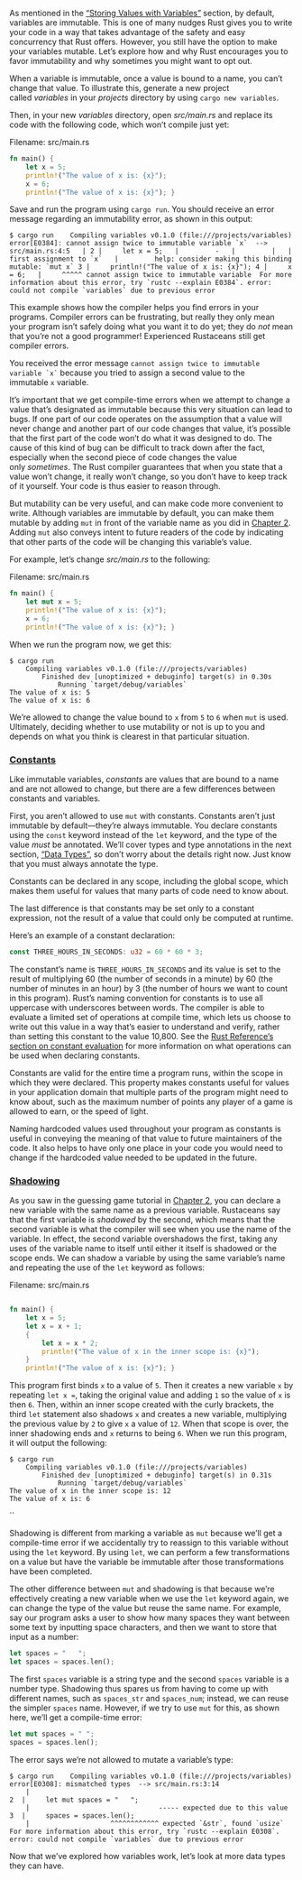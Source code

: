 As mentioned in the [“Storing Values with Variables”](https://doc.rust-lang.org/stable/book/ch02-00-guessing-game-tutorial.html#storing-values-with-variables) section, by default, variables are immutable. This is one of many nudges Rust gives you to write your code in a way that takes advantage of the safety and easy concurrency that Rust offers. However, you still have the option to make your variables mutable. Let’s explore how and why Rust encourages you to favor immutability and why sometimes you might want to opt out.

When a variable is immutable, once a value is bound to a name, you can’t change that value. To illustrate this, generate a new project called _variables_ in your _projects_ directory by using `cargo new variables`.

Then, in your new _variables_ directory, open _src/main.rs_ and replace its code with the following code, which won’t compile just yet:

Filename: src/main.rs
```rust
fn main() {
	let x = 5;
	println!("The value of x is: {x}");
	x = 6;
	println!("The value of x is: {x}"); }
```


Save and run the program using `cargo run`. You should receive an error message regarding an immutability error, as shown in this output:

```shell
$ cargo run    Compiling variables v0.1.0 (file:///projects/variables) error[E0384]: cannot assign twice to immutable variable `x`  --> src/main.rs:4:5   | 2 |     let x = 5;   |         -   |         |   |         first assignment to `x`   |         help: consider making this binding mutable: `mut x` 3 |     println!("The value of x is: {x}"); 4 |     x = 6;   |     ^^^^^ cannot assign twice to immutable variable  For more information about this error, try `rustc --explain E0384`. error: could not compile `variables` due to previous error
```

This example shows how the compiler helps you find errors in your programs. Compiler errors can be frustrating, but really they only mean your program isn’t safely doing what you want it to do yet; they do _not_ mean that you’re not a good programmer! Experienced Rustaceans still get compiler errors.

You received the error message `` cannot assign twice to immutable variable `x` `` because you tried to assign a second value to the immutable `x` variable.

It’s important that we get compile-time errors when we attempt to change a value that’s designated as immutable because this very situation can lead to bugs. If one part of our code operates on the assumption that a value will never change and another part of our code changes that value, it’s possible that the first part of the code won’t do what it was designed to do. The cause of this kind of bug can be difficult to track down after the fact, especially when the second piece of code changes the value only _sometimes_. The Rust compiler guarantees that when you state that a value won’t change, it really won’t change, so you don’t have to keep track of it yourself. Your code is thus easier to reason through.

But mutability can be very useful, and can make code more convenient to write. Although variables are immutable by default, you can make them mutable by adding `mut` in front of the variable name as you did in [Chapter 2](https://doc.rust-lang.org/stable/book/ch02-00-guessing-game-tutorial.html#storing-values-with-variables). Adding `mut` also conveys intent to future readers of the code by indicating that other parts of the code will be changing this variable’s value.

For example, let’s change _src/main.rs_ to the following:

Filename: src/main.rs

```rust
fn main() {
	let mut x = 5;
	println!("The value of x is: {x}");
	x = 6;
	println!("The value of x is: {x}"); }

```

When we run the program now, we get this:

```shell
$ cargo run 
	Compiling variables v0.1.0 (file:///projects/variables) 
		Finished dev [unoptimized + debuginfo] target(s) in 0.30s
			Running `target/debug/variables` 
The value of x is: 5 
The value of x is: 6
```


We’re allowed to change the value bound to `x` from `5` to `6` when `mut` is used. Ultimately, deciding whether to use mutability or not is up to you and depends on what you think is clearest in that particular situation.

### [Constants](https://doc.rust-lang.org/stable/book/ch03-01-variables-and-mutability.html#constants)

Like immutable variables, _constants_ are values that are bound to a name and are not allowed to change, but there are a few differences between constants and variables.

First, you aren’t allowed to use `mut` with constants. Constants aren’t just immutable by default—they’re always immutable. You declare constants using the `const` keyword instead of the `let` keyword, and the type of the value _must_ be annotated. We’ll cover types and type annotations in the next section, [“Data Types”](https://doc.rust-lang.org/stable/book/ch03-02-data-types.html#data-types), so don’t worry about the details right now. Just know that you must always annotate the type.

Constants can be declared in any scope, including the global scope, which makes them useful for values that many parts of code need to know about.

The last difference is that constants may be set only to a constant expression, not the result of a value that could only be computed at runtime.

Here’s an example of a constant declaration:

```rust
const THREE_HOURS_IN_SECONDS: u32 = 60 * 60 * 3;
```


The constant’s name is `THREE_HOURS_IN_SECONDS` and its value is set to the result of multiplying 60 (the number of seconds in a minute) by 60 (the number of minutes in an hour) by 3 (the number of hours we want to count in this program). Rust’s naming convention for constants is to use all uppercase with underscores between words. The compiler is able to evaluate a limited set of operations at compile time, which lets us choose to write out this value in a way that’s easier to understand and verify, rather than setting this constant to the value 10,800. See the [Rust Reference’s section on constant evaluation](https://doc.rust-lang.org/stable/reference/const_eval.html) for more information on what operations can be used when declaring constants.

Constants are valid for the entire time a program runs, within the scope in which they were declared. This property makes constants useful for values in your application domain that multiple parts of the program might need to know about, such as the maximum number of points any player of a game is allowed to earn, or the speed of light.

Naming hardcoded values used throughout your program as constants is useful in conveying the meaning of that value to future maintainers of the code. It also helps to have only one place in your code you would need to change if the hardcoded value needed to be updated in the future.

### [Shadowing](https://doc.rust-lang.org/stable/book/ch03-01-variables-and-mutability.html#shadowing)

As you saw in the guessing game tutorial in [Chapter 2](https://doc.rust-lang.org/stable/book/ch02-00-guessing-game-tutorial.html#comparing-the-guess-to-the-secret-number), you can declare a new variable with the same name as a previous variable. Rustaceans say that the first variable is _shadowed_ by the second, which means that the second variable is what the compiler will see when you use the name of the variable. In effect, the second variable overshadows the first, taking any uses of the variable name to itself until either it itself is shadowed or the scope ends. We can shadow a variable by using the same variable’s name and repeating the use of the `let` keyword as follows:

Filename: src/main.rs

```rust

fn main() {
	let x = 5; 
	let x = x + 1; 
	{
		let x = x * 2;
		println!("The value of x in the inner scope is: {x}");
	}
	println!("The value of x is: {x}"); }
```
This program first binds `x` to a value of `5`. Then it creates a new variable `x` by repeating `let x =`, taking the original value and adding `1` so the value of `x` is then `6`. Then, within an inner scope created with the curly brackets, the third `let` statement also shadows `x` and creates a new variable, multiplying the previous value by `2` to give `x` a value of `12`. When that scope is over, the inner shadowing ends and `x` returns to being `6`. When we run this program, it will output the following:

```shell
$ cargo run
	Compiling variables v0.1.0 (file:///projects/variables)
		Finished dev [unoptimized + debuginfo] target(s) in 0.31s
			Running `target/debug/variables` 
The value of x in the inner scope is: 12
The value of x is: 6
```
``

Shadowing is different from marking a variable as `mut` because we’ll get a compile-time error if we accidentally try to reassign to this variable without using the `let` keyword. By using `let`, we can perform a few transformations on a value but have the variable be immutable after those transformations have been completed.

The other difference between `mut` and shadowing is that because we’re effectively creating a new variable when we use the `let` keyword again, we can change the type of the value but reuse the same name. For example, say our program asks a user to show how many spaces they want between some text by inputting space characters, and then we want to store that input as a number:

```rust
let spaces = "   ";     
let spaces = spaces.len();
```

The first `spaces` variable is a string type and the second `spaces` variable is a number type. Shadowing thus spares us from having to come up with different names, such as `spaces_str` and `spaces_num`; instead, we can reuse the simpler `spaces` name. However, if we try to use `mut` for this, as shown here, we’ll get a compile-time error:

```rust
let mut spaces = " "; 
spaces = spaces.len();
```

The error says we’re not allowed to mutate a variable’s type:

```shell
$ cargo run    Compiling variables v0.1.0 (file:///projects/variables) error[E0308]: mismatched types  --> src/main.rs:3:14
	| 
2  |     let mut spaces = "   ";
	|                                ----- expected due to this value
3  |     spaces = spaces.len();
	|                    ^^^^^^^^^^^^ expected `&str`, found `usize`
For more information about this error, try `rustc --explain E0308`. 
error: could not compile `variables` due to previous error
```

Now that we’ve explored how variables work, let’s look at more data types they can have.